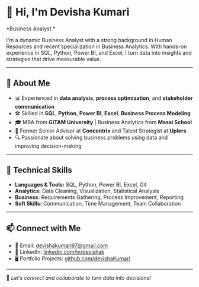 # 👋 Hi, I'm Devisha Kumari

*Business Analyst *

I'm a dynamic Business Analyst with a strong background in Human Resources and recent specialization in Business Analytics. With hands-on experience in SQL, Python, Power BI, and Excel, I turn data into insights and strategies that drive measurable value.

---

## 🧠 About Me

- 📊 Experienced in **data analysis**, **process optimization**, and **stakeholder communication**
- 🛠 Skilled in **SQL**, **Python**, **Power BI**, **Excel**, **Business Process Modeling**
- 🎓 MBA from **GITAM University** | Business Analytics from **Masai School**
- 👥 Former Senior Advisor at **Concentrix** and Talent Strategist at **Uplers**
- 🔍 Passionate about solving business problems using data and improving decision-making

---

## 🚀 Technical Skills

- **Languages & Tools:** SQL, Python, Power BI, Excel, Git
- **Analytics:** Data Cleaning, Visualization, Statistical Analysis
- **Business:** Requirements Gathering, Process Improvement, Reporting
- **Soft Skills:** Communication, Time Management, Team Collaboration

---

## 📫 Connect with Me

- 📧 Email: [devishakumari97@gmail.com](mailto:devishakumari97@gmail.com)
- 💼 LinkedIn: [linkedin.com/in/devishak](https://www.linkedin.com/in/devishak/)
- 🖥️ Portfolio Projects: [github.com/devishaKumari](https://github.com/devishaKumari)

---

🌟 *Let’s connect and collaborate to turn data into decisions!*
